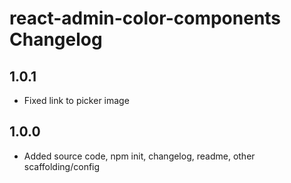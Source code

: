 # react-admin-color-components Changelog

## 1.0.1

-   Fixed link to picker image

## 1.0.0

-   Added source code, npm init, changelog, readme, other scaffolding/config
